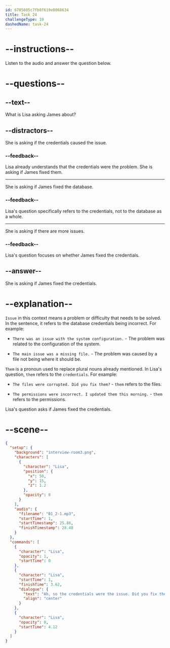 ```yaml
---
id: 6705605c7fb8f619e0068634
title: Task 24
challengeType: 19
dashedName: task-24
---
```


<!-- (Audio) Lisa: Ah, so the credentials were the issue. Did you fix them? -->

# --instructions--

Listen to the audio and answer the question below.

# --questions--

## --text--

What is Lisa asking James about?

## --distractors--

She is asking if the credentials caused the issue.

### --feedback--

Lisa already understands that the credentials were the problem. She is asking if James fixed them.

---

She is asking if James fixed the database.

### --feedback--

Lisa's question specifically refers to the credentials, not to the database as a whole.

---

She is asking if there are more issues.

### --feedback--

Lisa's question focuses on whether James fixed the credentials.

## --answer--

She is asking if James fixed the credentials.

# --explanation--

`Issue` in this context means a problem or difficulty that needs to be solved. In the sentence, it refers to the database credentials being incorrect. For example:  

- `There was an issue with the system configuration.` - The problem was related to the configuration of the system.

- `The main issue was a missing file.` - The problem was caused by a file not being where it should be.

`Them` is a pronoun used to replace plural nouns already mentioned. In Lisa's question, `them` refers to the `credentials`. For example:

- `The files were corrupted. Did you fix them?` - `them` refers to the files.

- `The permissions were incorrect. I updated them this morning.` - `them` refers to the permissions.

Lisa's question asks if James fixed the credentials.

# --scene--

```json
{
  "setup": {
    "background": "interview-room3.png",
    "characters": [
      {
        "character": "Lisa",
        "position": {
          "x": 50,
          "y": 15,
          "z": 1.2
        },
        "opacity": 0
      }
    ],
    "audio": {
      "filename": "B1_2-1.mp3",
      "startTime": 1,
      "startTimestamp": 25.86,
      "finishTimestamp": 28.48
    }
  },
  "commands": [
    {
      "character": "Lisa",
      "opacity": 1,
      "startTime": 0
    },
    {
      "character": "Lisa",
      "startTime": 1,
      "finishTime": 3.62,
      "dialogue": {
        "text": "Ah, so the credentials were the issue. Did you fix them?",
        "align": "center"
      }
    },
    {
      "character": "Lisa",
      "opacity": 0,
      "startTime": 4.12
    }
  ]
}
```

